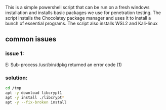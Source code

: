 This is a simple powershell script that can be run on a fresh windows installation and installs basic packages we use for penetration testing.
The script installs the Chocolatey package manager and uses it to install a bunch of essential programs.
The script also installs WSL2 and Kali-linux



## common issues

### issue 1: 
E: Sub-process /usr/bin/dpkg returned an error code (1)
### solution:
```bash
cd /tmp
apt -y download libcrypt1
apt -y install ./libcrypt*
apt -y --fix-broken install
```
